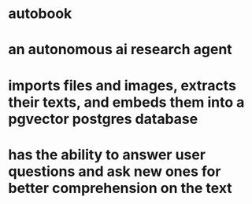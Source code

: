# autobook

# an autonomous ai research agent
# imports files and images, extracts their texts, and embeds them into a pgvector postgres database
# has the ability to answer user questions and ask new ones for better comprehension on the text
